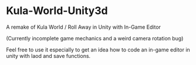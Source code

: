 # Kula-World-Unity3d
A remake of Kula World / Roll Away in Unity with In-Game Editor

(Currently incomplete game mechanics and a weird camera rotation bug)  

Feel free to use it especially to get an idea how to code an in-game editor in unity with laod and save functions. 
